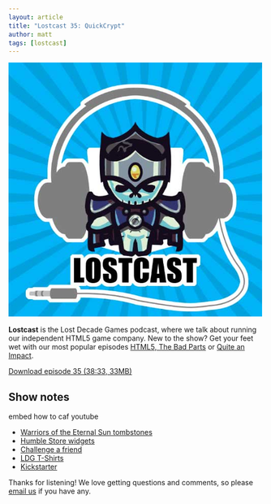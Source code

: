 ```yaml
---
layout: article
title: "Lostcast 35: QuickCrypt"
author: matt
tags: [lostcast]
---
```

<div class="full-frame">
	<img alt="Lostcast logo" src="/media/images/posts/cryptRun/lichcast.jpg" width="500" height="500">
</div>

**Lostcast** is the Lost Decade Games podcast, where we talk about running our independent HTML5 game company. New to the show? Get your feet wet with our most popular episodes [HTML5, The Bad Parts](/lostcast-episode-7-html5-the-bad-parts/) or [Quite an Impact](/lostcast-episode-14-quite-an-impact/).

<a class="download-podcast" href="http://media.lostdecadegames.com/lostcast/lostcast_35.mp3">
	Download episode 35 (38:33, 33MB)
</a>

## Show notes

embed how to caf youtube

* [Warriors of the Eternal Sun tombstones](http://lparchive.org/Warriors-of-the-Eternal-Sun/Update%2001/)
* [Humble Store widgets](http://www.cryptrun.com/buy/)
* [Challenge a friend](/challenge-a-friend/)
* [LDG T-Shirts](http://www.redbubble.com/people/lostdecadegames/works/10591119-lost-decade-games-labeled-logo)
* [Kickstarter](http://www.kickstarter.com/projects/richtaur/crypt-run-death-is-just-the-beginning)

Thanks for listening! We love getting questions and comments, so please [email us](mailto:hello@lostdecadegames.com) if you have any.
